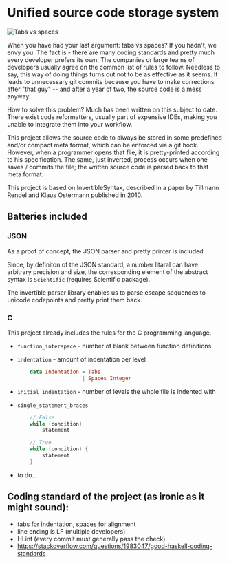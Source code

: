 Unified source code storage system
==========

![Tabs vs spaces](http://www.emacswiki.org/pics/static/TabsSpacesBoth.png)

When you have had your last argument: tabs vs spaces? If you hadn't, we envy you. The fact is - there are many coding standards and pretty much every developer prefers its own. The companies or large teams of developers usually agree on the common list of rules to follow. Needless to say, this way of doing things turns out not to be as effective as it seems. It leads to unnecessary git commits because you have to make corrections after "that guy" -- and after a year of two, the source code is a mess anyway.

How to solve this problem? Much has been written on this subject to date. There exist code reformatters, usually part of expensive IDEs, making you unable to integrate them into your workflow.

This project allows the source code to always be stored in some predefined and/or compact meta format, which can be enforced via a git hook. However, when a programmer opens that file, it is pretty-printed according to his specification. The same, just inverted, process occurs when one saves / commits the file; the written source code is parsed back to that meta format.

This project is based on InvertibleSyntax, described in a paper by Tillmann Rendel and Klaus Ostermann published in 2010.

Batteries included
---

### JSON

As a proof of concept, the JSON parser and pretty printer is included.

Since, by definiton of the JSON standard, a number litaral can have arbitrary precision and size, the corresponding element of the abstract syntax is `Scientific` (requires Scientific package).

The invertible parser library enables us to parse escape sequences to unicode codepoints and pretty print them back.

### C

This project already includes the rules for the C programming language.

* `function_interspace` - number of blank between function definitions

* `indentation` - amount of indentation per level

	```haskell
		data Indentation = Tabs
		                 | Spaces Integer
	```

* `initial_indentation` - number of levels the whole file is indented with

* `single_statement_braces`

	```c
		// False
		while (condition)
			statement

		// True
		while (condition) {
			statement
		}
	```

* to do...

Coding standard of the project (as ironic as it might sound):
---
- tabs for indentation, spaces for alignment
- line ending is LF (multiple developers)
- HLint (every commit must generally pass the check)
- https://stackoverflow.com/questions/1983047/good-haskell-coding-standards
